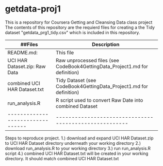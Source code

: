 # getdata-proj1
This is a repository for Coursera Getting and Cleansing Data class project
The contents of this repository are the requierd files for creating a the Tidy dataset 
"getdata_prg1_tidy.csv" which is included in this repository.

##Files                         | Description
--------------------------------|------------------------------------------------------
README.md:                      | This file
UCI HAR Dataset.zip: Raw Data   | Raw unprocessed files (see CodeBook4GettingData_Project1.md for definition)
combined UCI HAR Dataset.txt    | Tidy Dataset (see CodeBook4GettingData_Project1.md for definition)
run_analysis.R                  | R script used to convert Raw Date into combined Dataset
--------------------------------|------------------------------------------------------
Steps to reproduce project.
1.) download and expand UCI HAR Dataset.zip to UCI HAR Dataset directory underneath your working directory
2.) download run_analysis.R to your working directory
3.) run run_analysis.R script
4.) combined UCI HAR Dataset.txt will be created in your working directory. It should match combined UCI HAR Dataset.txt



